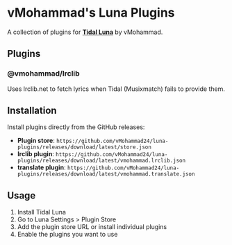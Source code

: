 # vMohammad's Luna Plugins

A collection of plugins for **[Tidal Luna](https://github.com/Inrixia/TidaLuna)** by vMohammad.

## Plugins

### @vmohammad/lrclib

Uses lrclib.net to fetch lyrics when Tidal (Musixmatch) fails to provide them.

## Installation

Install plugins directly from the GitHub releases:
- **Plugin store**: `https://github.com/vMohammad24/luna-plugins/releases/download/latest/store.json`
- **lrclib plugin**: `https://github.com/vMohammad24/luna-plugins/releases/download/latest/vmohammad.lrclib.json`
- **translate plugin**: `https://github.com/vMohammad24/luna-plugins/releases/download/latest/vmohammad.translate.json`
## Usage

1. Install Tidal Luna
2. Go to Luna Settings > Plugin Store
3. Add the plugin store URL or install individual plugins
4. Enable the plugins you want to use

